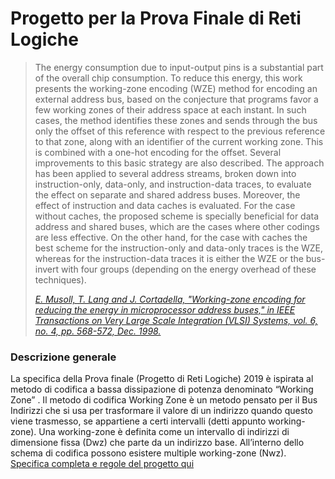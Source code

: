# Progetto per la Prova Finale di Reti Logiche
> The energy consumption due to input-output pins is a substantial part of the overall chip consumption. To reduce this energy, this work presents the working-zone encoding (WZE) method for encoding an external address bus, based on the conjecture that programs favor a few working zones of their address space at each instant. In such cases, the method identifies these zones and sends through the bus only the offset of this reference with respect to the previous reference to that zone, along with an identifier of the current working zone. This is combined with a one-hot encoding for the offset. Several improvements to this basic strategy are also described. The approach has been applied to several address streams, broken down into instruction-only, data-only, and instruction-data traces, to evaluate the effect on separate and shared address buses. Moreover, the effect of instruction and data caches is evaluated. For the case without caches, the proposed scheme is specially beneficial for data address and shared buses, which are the cases where other codings are less effective. On the other hand, for the case with caches the best scheme for the instruction-only and data-only traces is the WZE, whereas for the instruction-data traces it is either the WZE or the bus-invert with four groups (depending on the energy overhead of these techniques). 
>
>[<em>E. Musoll, T. Lang and J. Cortadella, "Working-zone encoding for reducing the energy in microprocessor address buses," in IEEE Transactions on Very Large Scale Integration (VLSI) Systems, vol. 6, no. 4, pp. 568-572, Dec. 1998.</em> ](https://ieeexplore.ieee.org/document/736129)

### Descrizione generale
La specifica della Prova finale (Progetto di Reti Logiche) 2019 è ispirata al metodo di
codifica a bassa dissipazione di potenza denominato “Working Zone” .
Il metodo di codifica Working Zone è un metodo pensato per il Bus Indirizzi che si usa per
trasformare il valore di un indirizzo quando questo viene trasmesso, se appartiene a certi
intervalli (detti appunto working-zone). Una working-zone è definita come un intervallo di
indirizzi di dimensione fissa (Dwz) che parte da un indirizzo base. All’interno dello schema di
codifica possono esistere multiple working-zone (Nwz).   
[Specifica completa e regole del progetto qui](../master/Specifica_e_Regole.pdf)
